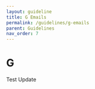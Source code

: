 ```yaml
---
layout: guideline
title: G Emails
permalink: /guidelines/g-emails
parent: Guidelines
nav_order: 7
---
```


# G

Test Update
